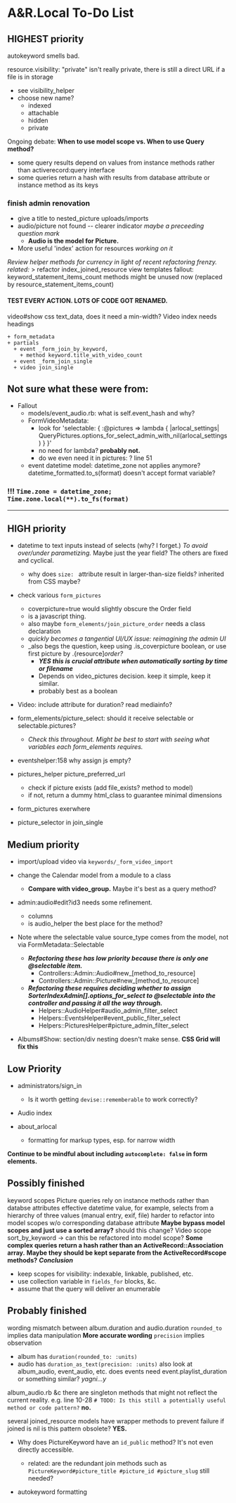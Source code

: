 # A&R.Local To-Do List



## HIGHEST priority

autokeyword smells bad.

resource.visibility:
  "private" isn't really private, there is still a direct URL if a file is in storage
  - see visibility_helper
  - choose new name?
    - indexed
    - attachable
    - hidden
    - private

Ongoing debate:
**When to use model scope vs. When to use Query method?**
  - some query results depend on values from instance methods rather than activerecord:query interface
  - some queries return a hash with results from database attribute or instance method as its keys

### finish admin renovation

  - give a title to nested_picture uploads/imports
  - audio/picture not found -- clearer indicator *maybe a preceeding question mark*
    - **Audio is the model for Picture.**
  - More useful 'index' action for resources *working on it*

  *Review helper methods for currency in light of recent refactoring frenzy.*
  *related:*
    >   refactor index_joined_resource view templates
        fallout: keyword_statement_items_count methods might be unused now
        (replaced by resource_statement_items_count)

####  **TEST EVERY ACTION. LOTS OF CODE GOT RENAMED.**


video#show css
  text_data, does it need a min-width?
Video index needs headings

    + form_metadata
    + partials
      + event _form_join_by_keyword,
        + method keyword.title_with_video_count
      + event _form_join_single
      + video join_single

Not sure what these were from:
---
  - Fallout
    - models/event_audio.rb: what is self.event_hash and why?
    - FormVideoMetadata:
      - look for 'selectable: { :@pictures => lambda { |arlocal_settings| QueryPictures.options_for_select_admin_with_nil(arlocal_settings) } }'
      - no need for lambda? **probably not.**
      - do we even need it in pictures: ?  line 51
    - event datetime
      model: datetime_zone not applies anymore?
             datetime_formatted.to_s(format) doesn't accept format variable?
###     !!! `Time.zone = datetime_zone; Time.zone.local(**).to_fs(format)`
---



## HIGH priority

- datetime to text inputs instead of selects (why? I forget.) _To avoid over/under parametizing._ Maybe just the year field? The others are fixed and cyclical.
  - why does `size: ` attribute result in larger-than-size fields? inherited from CSS maybe?


- check various `form_pictures`
  - coverpicture=true would slightly obscure the Order field
  - is a javascript thing.
  - also maybe `form_elements/join_picture_order` needs a class declaration
  - _quickly becomes a tangential UI/UX issue: reimagining the admin UI_
  - _also begs the question, keep using .is_coverpicture boolean, or use first picture by .{resource]_order?_
    - ***YES this is crucial attribute when automatically sorting by time or filename***
    - Depends on video_pictures decision. keep it simple, keep it similar.
    - probably best as a boolean

- Video: include attribute for duration? read mediainfo?

- form_elements/picture_select: should it receive selectable or selectable.pictures?
  - _Check this throughout. Might be best to start with seeing what variables each form_elements requires._

- eventshelper:158 why assign js empty?

- pictures_helper picture_preferred_url
  - check if picture exists (add file_exists? method to model)
  - if not, return a dummy html_class to guarantee minimal dimensions
- form_pictures exerwhere
- picture_selector in join_single



## Medium priority

- import/upload video via `keywords/_form_video_import`

- change the Calendar model from a module to a class
  - **Compare with video_group.** Maybe it's best as a query method?

- admin:audio#edit?id3 needs some refinement.
  - columns
  - is audio_helper the best place for the method?

+ Note where the selectable value source_type comes from the model, not via FormMetadata::Selectable
  - ***Refactoring these has low priority because there is only one @selectable item.***
    - Controllers::Admin::Audio#new_[method_to_resource]
    - Controllers::Admin::Picture#new_[method_to_resource]
  - ***Refactoring these requires deciding whether to assign SorterIndexAdmin[].options_for_select to @selectable into the controller and passing it all the way through.***
    - Helpers::AudioHelper#audio_admin_filter_select
    - Helpers::EventsHelper#event_public_filter_select
    - Helpers::PicturesHelper#picture_admin_filter_select

+ Albums#Show: section/div nesting doesn't make sense. **CSS Grid will fix this**



## Low Priority

- administrators/sign_in
  - Is it worth getting `devise::rememberable` to work correctly?

- Audio index

- about_arlocal
  - formatting for markup types, esp. for narrow width

**Continue to be mindful about including `autocomplete: false` in form elements.**



## Possibly finished

keyword scopes
Picture queries rely on instance methods rather than databse attributes
    effective datetime value, for example, selects from a hierarchy of three values (manual entry, exif, file)
  harder to refactor into model scopes w/o corresponding database attribute
    **Maybe bypass model scopes and just use a sorted array?**
  should this change?
Video scope
  sort_by_keyword -> can this be refactored into model scope?
**Some complex queries return a hash rather than an ActiveRecord::Association array.**
**Maybe they should be kept separate from the ActiveRecord#scope methods?**
***Conclusion***
  - keep scopes for visibility: indexable, linkable, published, etc.
  - use collection variable in `fields_for` blocks, &c.
  - assume that the query will deliver an enumerable



## Probably finished

wording mismatch between album.duration and audio.duration
`rounded_to` implies data manipulation **More accurate wording**
`precision` implies observation
  - album has `duration(rounded_to: :units)`
  - audio has `duration_as_text(precision: :units)`
  also look at album_audio, event_audio, etc.
  does events need event.playlist_duration or something similar? *yagni…y*

album_audio.rb &c
there are singleton methods that might not reflect the current reality.
e.g. line 10-28  `# TODO: Is this still a potentially useful method or code pattern?` **no.**

several joined_resource models have wrapper methods to prevent failure if joined is nil
is this pattern obsolete? **YES.**
- Why does PictureKeyword have an `id_public` method? It's not even directly accessible.
  - related: are the redundant join methods such as `PictureKeyword#picture_title #picture_id #picture_slug` still needed?


- autokeyword formatting
